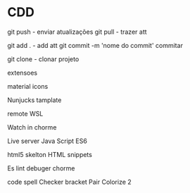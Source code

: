 # CDD


git push - enviar atualizações
git pull - trazer att

git add . - add att
git commit -m 'nome do commit' commitar

git clone - clonar projeto

extensoes 

material icons

Nunjucks tamplate

remote WSL

Watch in chorme

Live server
Java Script ES6

html5 skelton
HTML snippets

Es lint
debuger chorme

code spell Checker
bracket Pair Colorize 2

